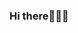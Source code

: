 ### Hi there👋👋👋


<!--
Hello 👋, I'm Miguel Eduardo. I've been breathing IT since I had use of conscience. I've learnt and practiced all kind of stuff in my life from graphics design, web design, server administration to programming, etc. I've had more of ten years of experience in IT Maintenance, from computers maintenance workshops to building and setting up company's computer networks. Now I'm focusing on cloud computing and python, and I wish to improve my knowledge on these areas wherever I can.
-->
